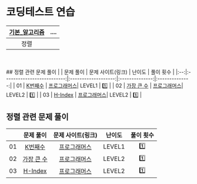 # 코딩테스트 연습

| [기본_알고리즘](./기본_알고리즘) | .... |
|:----------------:|:-----:|
|       정렬       |       | 



<br><br> ## 정렬 관련 문제 풀이
|    |          문제 풀이         |  문제 사이트(링크)  |     난이도    |    풀이 횟수   | 
|:--:|:--------------------------:|:-------------------:|:--------------:|:--------------:|
| 01 |   [K번째수](./01_K번째수.py)    | [프로그래머스](https://school.programmers.co.kr/learn/courses/30/lessons/42748)| LEVEL1 |  1️⃣ |
| 02 | [가장 큰 수](./02_가장_큰_수.py) | [프로그래머스](https://school.programmers.co.kr/learn/courses/30/lessons/42746)| LEVEL2 | 1️⃣ |
| 03 | [H-Index](./03_H-Index.py) | [프로그래머스](https://school.programmers.co.kr/learn/courses/30/lessons/42747)| LEVEL2 | 1️⃣ |
 
## 정렬 관련 문제 풀이 
|    |          문제 풀이         |  문제 사이트(링크)  |     난이도    |    풀이 횟수   | 
|:--:|:--------------------------:|:-------------------:|:--------------:|:--------------:|
| 01 |   [K번째수](./01_K번째수.py)    | [프로그래머스](https://school.programmers.co.kr/learn/courses/30/lessons/42748)| LEVEL1 | 1️⃣ |
| 02 | [가장 큰 수](./02_가장_큰_수.py) | [프로그래머스](https://school.programmers.co.kr/learn/courses/30/lessons/42746)| LEVEL2 | 1️⃣ |
| 03 | [H-Index](./03_H-Index.py) | [프로그래머스](https://school.programmers.co.kr/learn/courses/30/lessons/42747)| LEVEL2 | 1️⃣ |

